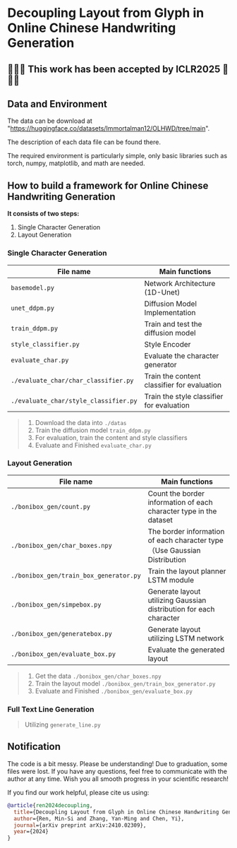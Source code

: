 # Decoupling Layout from Glyph in Online Chinese Handwriting Generation
## 🎉🎉🎉 This work has been accepted by ICLR2025 🎉🎉🎉
## Data and Environment
The data can be download at "https://huggingface.co/datasets/Immortalman12/OLHWD/tree/main".

The description of each data file can be found there.

The required environment is particularly simple, only basic libraries such as torch, numpy, matplotlib, and math are needed.

## How to build a framework for Online Chinese Handwriting Generation
**It consists of two steps:**  
1. Single Character Generation
2. Layout Generation

### Single Character Generation
| File name       | Main functions                                                         |
|-----------------|------------------------------------------------------------------------|
|`basemodel.py`   | Network Architecture (1D-Unet)                                         |
|`unet_ddpm.py`   | Diffusion Model Implementation                                         |
|`train_ddpm.py`  | Train and test the diffusion model                                     |
|`style_classifier.py` | Style Encoder                                                     |
|`evaluate_char.py`    | Evaluate the character generator                                  |  
|`./evaluate_char/char_classifier.py` | Train the content classifier for evaluation        |
|`./evaluate_char/style_classifier.py` | Train the style classifier for evaluation         |

> 1. Download the data into `./datas`
> 2. Train the diffusion model  `train_ddpm.py`  
> 3. For evaluation, train the content and style classifiers 
> 4. Evaluate and Finished `evaluate_char.py` 


### Layout Generation
| File name       | Main functions                                                         |
|-----------------|------------------------------------------------------------------------|
|`./bonibox_gen/count.py`   | Count the border information of each character type in the dataset|
|`./bonibox_gen/char_boxes.npy`   | The border information of each character type  （Use Gaussian Distribution|
|`./bonibox_gen/train_box_generator.py`  | Train the layout planner LSTM module            |
|`./bonibox_gen/simpebox.py` | Generate layout utilizing Gaussian distribution for each character |
|`./bonibox_gen/generatebox.py` | Generate layout utilizing LSTM network|
|`./bonibox_gen/evaluate_box.py` | Evaluate the generated layout   |

> 1. Get the data `./bonibox_gen/char_boxes.npy`
> 2. Train the layout model  `./bonibox_gen/train_box_generator.py`
> 3. Evaluate and Finished `./bonibox_gen/evaluate_box.py` 

### Full Text Line Generation
> Utilizing `generate_line.py`

## Notification
The code is a bit messy. Please be understanding! Due to graduation, some files were lost. If you have any questions, feel free to communicate with the author at any time. Wish you all smooth progress in your scientific research!

If you find our work helpful, please cite us using:
```bibtex
@article{ren2024decoupling,
  title={Decoupling Layout from Glyph in Online Chinese Handwriting Generation},
  author={Ren, Min-Si and Zhang, Yan-Ming and Chen, Yi},
  journal={arXiv preprint arXiv:2410.02309},
  year={2024}
}
